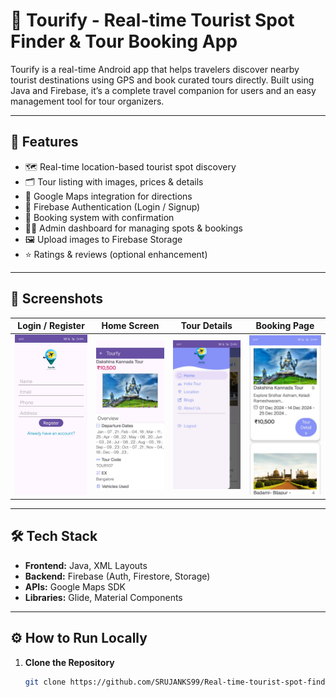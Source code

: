 # 📍 Tourify - Real-time Tourist Spot Finder & Tour Booking App

Tourify is a real-time Android app that helps travelers discover nearby tourist destinations using GPS and book curated tours directly. Built using Java and Firebase, it’s a complete travel companion for users and an easy management tool for tour organizers.

---

## 🚀 Features

- 🗺️ Real-time location-based tourist spot discovery
- 🗂️ Tour listing with images, prices & details
- 🧭 Google Maps integration for directions
- 🔐 Firebase Authentication (Login / Signup)
- 📅 Booking system with confirmation
- 🧑‍💼 Admin dashboard for managing spots & bookings
- 🖼️ Upload images to Firebase Storage
- ⭐ Ratings & reviews (optional enhancement)

---

## 📸 Screenshots

| **Login / Register** | **Home Screen** | **Tour Details** | **Booking Page** |
|----------------------|------------------|-------------------|------------------|
| ![Login](https://github.com/SRUJANKS99/Real-time-tourist-spot-finder-and-tour-booking-android-application/blob/main/WhatsApp%20Image%202025-06-23%20at%2012.09.00_351b824b.jpg?raw=true) | ![Home](https://github.com/SRUJANKS99/Real-time-tourist-spot-finder-and-tour-booking-android-application/blob/main/WhatsApp%20Image%202025-06-23%20at%2012.08.59_88187026.jpg?raw=true) | ![Tour](https://github.com/SRUJANKS99/Real-time-tourist-spot-finder-and-tour-booking-android-application/blob/main/WhatsApp%20Image%202025-06-23%20at%2012.08.59_ee16e17e.jpg?raw=true) | ![Booking](https://github.com/SRUJANKS99/Real-time-tourist-spot-finder-and-tour-booking-android-application/blob/main/WhatsApp%20Image%202025-06-23%20at%2012.08.58_9909291c.jpg?raw=true) |

---

## 🛠 Tech Stack

- **Frontend:** Java, XML Layouts
- **Backend:** Firebase (Auth, Firestore, Storage)
- **APIs:** Google Maps SDK
- **Libraries:** Glide, Material Components

---

## ⚙️ How to Run Locally

1. **Clone the Repository**
   ```bash
   git clone https://github.com/SRUJANKS99/Real-time-tourist-spot-finder-and-tour-booking-android-application.git
